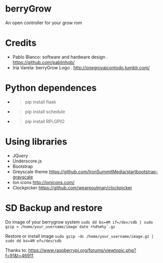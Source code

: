 berryGrow
===============
An open controller for your grow rom

# Credits #
* Pablo Blanco: software and hardware design . https://github.com/pablinhob/
* Iria Varela: berryGrow Logo . http://onegrovaicontodo.tumblr.com/


# Python dependences #
* >pip install flask
* >pip install schedule
* >pip install RPi.GPIO

# Using libraries #
* JQuery
* Underscore.js
* Bootstrap
* Greyscale theme https://github.com/IronSummitMedia/startbootstrap-grayscale
* Ion icons http://ionicons.com/
* Clockpicker https://github.com/weareoutman/clockpicker


# SD Backup and restore #
Do image of your berrygrow system
``` sudo dd bs=4M if=/dev/sdb | sudo gzip > /home/your_username/image`date +%d%m%y`.gz ```

Restore or install image
``` sudo gzip -dc /home/your_username/image.gz | sudo dd bs=4M of=/dev/sdb ```

Thanks to: https://www.raspberrypi.org/forums/viewtopic.php?f=91&t=46911
